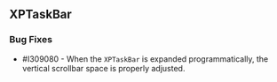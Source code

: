 ## XPTaskBar

### Bug Fixes

* \#I309080 - When the `XPTaskBar` is expanded programmatically, the vertical scrollbar space is properly adjusted.
